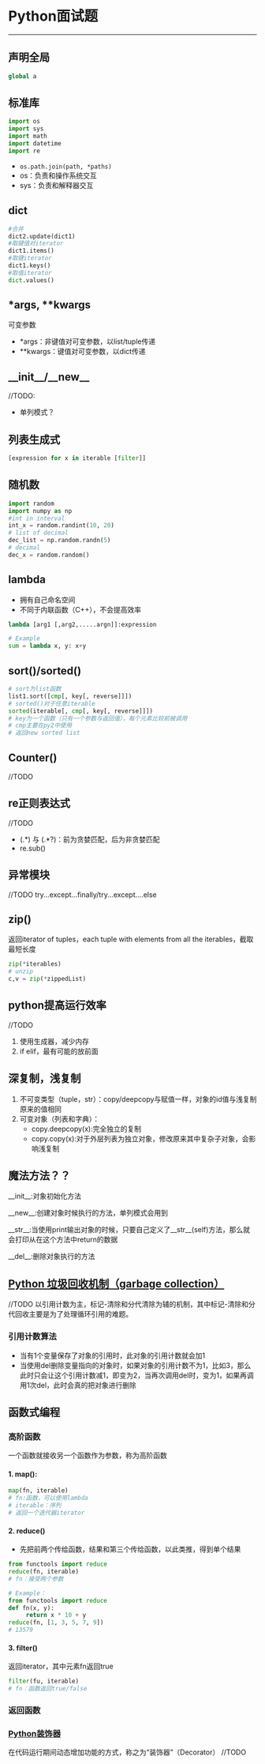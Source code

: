 # Python面试题
---
## 声明全局
```python
global a
```
## 标准库
```python
import os
import sys
import math
import datetime
import re
```
- `os.path.join(path, *paths)`
- os：负责和操作系统交互
- sys：负责和解释器交互
## dict
```py
#合并
dict2.update(dict1)
#取键值对iterator
dict1.items()
#取键iterator
dict1.keys()
#取值iterator
dict.values()
```
## *args, **kwargs
可变参数
- *args：非键值对可变参数，以list/tuple传递
- **kwargs：键值对可变参数，以dict传递
## \_\_init__/\_\_new__
//TODO:
- 单列模式？

## 列表生成式
```py
[expression for x in iterable [filter]]
```
## 随机数
```py
import random
import numpy as np
#int in interval
int_x = random.randint(10, 20)
# list of decimal
dec_list = np.random.randn(5)
# decimal
dec_x = random.random()
```

## lambda
- 拥有自己命名空间
- 不同于内联函数（C++），不会提高效率
```py
lambda [arg1 [,arg2,.....argn]]:expression

# Example
sum = lambda x, y: x+y
```

## sort()/sorted()
```py
# sort为list函数
list1.sort([cmp[, key[, reverse]]])
# sorted()对于任意iterable
sorted(iterable[, cmp[, key[, reverse]]])
# key为一个函数（只有一个参数与返回值），每个元素比较前被调用
# cmp主要在py2中使用
# 返回new sorted list
```

## Counter()
//TODO
## re正则表达式
//TODO
- (.\*) 与 (.*?)：前为贪婪匹配，后为非贪婪匹配
- re.sub()
## 异常模块
//TODO
try...except...finally/try...except....else

## zip()
返回iterator of tuples，each tuple with elements from all the iterables，截取最短长度
```py
zip(*iterables)
# unzip
c,v = zip(*zippedList)
```

## python提高运行效率
//TODO
1. 使用生成器，减少内存
2. if elif，最有可能的放前面

## 深复制，浅复制
1. 不可变类型（tuple，str）：copy/deepcopy与赋值一样，对象的id值与浅复制原来的值相同
2. 可变对象（列表和字典）：
    - copy.deepcopy(x):完全独立的复制
    - copy.copy(x):对于外层列表为独立对象，修改原来其中复杂子对象，会影响浅复制

## 魔法方法？？
\_\_init__:对象初始化方法

\_\_new__:创建对象时候执行的方法，单列模式会用到

\_\_str__:当使用print输出对象的时候，只要自己定义了_\_str__(self)方法，那么就会打印从在这个方法中return的数据

\_\_del__:删除对象执行的方法

## [Python 垃圾回收机制（garbage collection）](https://www.cnblogs.com/TM0831/p/10599716.html)
//TODO
以引用计数为主，标记-清除和分代清除为辅的机制，其中标记-清除和分代回收主要是为了处理循环引用的难题。
### 引用计数算法
- 当有1个变量保存了对象的引用时，此对象的引用计数就会加1
- 当使用del删除变量指向的对象时，如果对象的引用计数不为1，比如3，那么此时只会让这个引用计数减1，即变为2，当再次调用del时，变为1，如果再调用1次del，此时会真的把对象进行删除

## 函数式编程
### 高阶函数
一个函数就接收另一个函数作为参数，称为高阶函数
#### 1. map():
```py
map(fn, iterable)
# fn:函数，可以使用lambda
# iterable：序列
# 返回一个迭代器iterator
```
#### 2. reduce()
- 先把前两个传给函数，结果和第三个传给函数，以此类推，得到单个结果
```py
from functools import reduce
reduce(fn, iterable)
# fn：接受两个参数

# Example：
from functools import reduce
def fn(x, y):
     return x * 10 + y
reduce(fn, [1, 3, 5, 7, 9])
# 13579
```
#### 3. filter()
返回iterator，其中元素fn返回true
```py
filter(fu, iterable)
# fn：函数返回true/false
```
### 返回函数

### [Python装饰器](https://www.runoob.com/w3cnote/python-func-decorators.html)
在代码运行期间动态增加功能的方式，称之为“装饰器”（Decorator）
//TODO